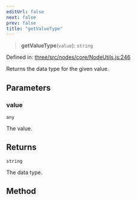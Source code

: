 ```yaml
---
editUrl: false
next: false
prev: false
title: "getValueType"
---
```


> **getValueType**(`value`): `string`

Defined in: [three/src/nodes/core/NodeUtils.js:246](https://github.com/DefinitelyMaybe/three-i18n/blob/fa57b79433d1c349ffb23a78727299c8d4190136/three/src/nodes/core/NodeUtils.js#L246)

Returns the data type for the given value.

## Parameters

### value

`any`

The value.

## Returns

`string`

The data type.

## Method
